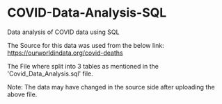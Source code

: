 # COVID-Data-Analysis-SQL
Data analysis of COVID data using SQL

The Source for this data was used from the below link:
https://ourworldindata.org/covid-deaths

The File where split into 3 tables as mentioned in the 'Covid_Data_Analysis.sql' file.

Note: The data may have changed in the source side after uploading the above file.
